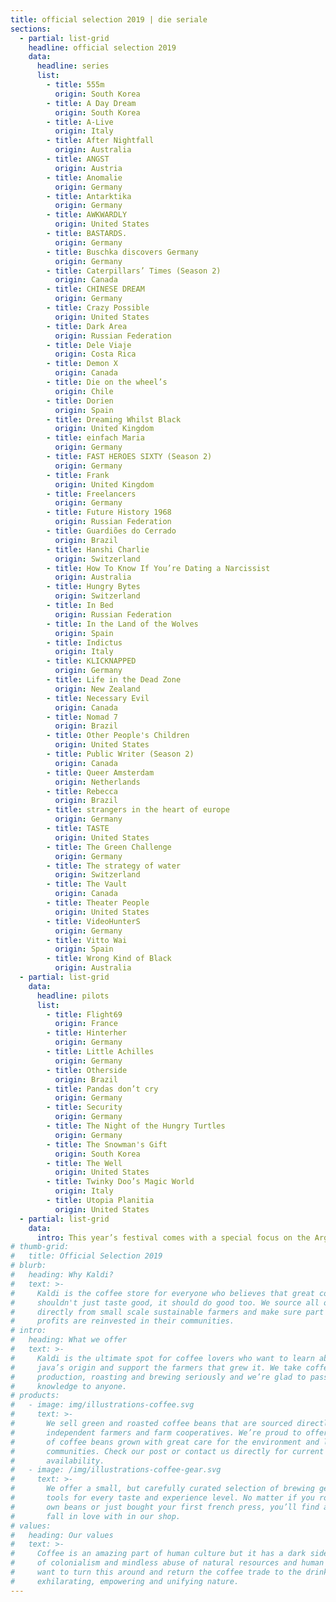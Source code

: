 ```yaml
---
title: official selection 2019 | die seriale
sections:
  - partial: list-grid
    headline: official selection 2019
    data:
      headline: series
      list:
        - title: 555m
          origin: South Korea
        - title: A Day Dream	
          origin: South Korea
        - title: A-Live
          origin: Italy
        - title: After Nightfall	
          origin: Australia
        - title: ANGST	
          origin: Austria
        - title: Anomalie	
          origin: Germany
        - title: Antarktika	
          origin: Germany
        - title: AWKWARDLY	
          origin: United States
        - title: BASTARDS.
          origin: Germany
        - title: Buschka discovers Germany	
          origin: Germany
        - title: Caterpillars’ Times (Season 2)
          origin: Canada
        - title: CHINESE DREAM	
          origin: Germany
        - title: Crazy Possible 	
          origin: United States
        - title: Dark Area 
          origin: Russian Federation
        - title: Dele Viaje	
          origin: Costa Rica
        - title: Demon X 	
          origin: Canada
        - title: Die on the wheel’s
          origin: Chile
        - title: Dorien 	
          origin: Spain
        - title: Dreaming Whilst Black 	
          origin: United Kingdom
        - title: einfach Maria	
          origin: Germany
        - title: FAST HEROES SIXTY (Season 2)
          origin: Germany
        - title: Frank 	
          origin: United Kingdom
        - title: Freelancers	
          origin: Germany
        - title: Future History 1968 	
          origin: Russian Federation
        - title: Guardiões do Cerrado	
          origin: Brazil
        - title: Hanshi Charlie	
          origin: Switzerland
        - title: How To Know If You’re Dating a Narcissist
          origin: Australia
        - title: Hungry Bytes	
          origin: Switzerland
        - title: In Bed 	
          origin: Russian Federation
        - title: In the Land of the Wolves
          origin: Spain
        - title: Indictus	
          origin: Italy
        - title: KLICKNAPPED	
          origin: Germany
        - title: Life in the Dead Zone
          origin: New Zealand
        - title: Necessary Evil 	
          origin: Canada
        - title: Nomad 7 	
          origin: Brazil
        - title: Other People's Children	
          origin: United States
        - title: Public Writer (Season 2)
          origin: Canada
        - title: Queer Amsterdam	
          origin: Netherlands
        - title: Rebecca 	
          origin: Brazil
        - title: strangers in the heart of europe
          origin: Germany
        - title: TASTE	
          origin: United States
        - title: The Green Challenge	
          origin: Germany
        - title: The strategy of water 	
          origin: Switzerland
        - title: The Vault 	
          origin: Canada
        - title: Theater People	
          origin: United States
        - title: VideoHunterS 	
          origin: Germany
        - title: Vitto Wai	
          origin: Spain
        - title: Wrong Kind of Black	
          origin: Australia
  - partial: list-grid
    data:
      headline: pilots
      list:
        - title: Flight69	
          origin: France
        - title: Hinterher	
          origin: Germany
        - title: Little Achilles 	
          origin: Germany
        - title: Otherside	
          origin: Brazil
        - title: Pandas don’t cry 	
          origin: Germany
        - title: Security	
          origin: Germany
        - title: The Night of the Hungry Turtles
          origin: Germany
        - title: The Snowman's Gift	
          origin: South Korea
        - title: The Well 	
          origin: United States
        - title: Twinky Doo’s Magic World	
          origin: Italy
        - title: Utopia Planitia 	
          origin: United States
  - partial: list-grid
    data:
      intro: This year’s festival comes with a special focus on the Argentinian landscape of short form digital content. This special selection of Argentinian series will be announced on March 31, 2019.
# thumb-grid:
#   title: Official Selection 2019
# blurb:
#   heading: Why Kaldi?
#   text: >-
#     Kaldi is the coffee store for everyone who believes that great coffee
#     shouldn't just taste good, it should do good too. We source all of our beans
#     directly from small scale sustainable farmers and make sure part of the
#     profits are reinvested in their communities.
# intro:
#   heading: What we offer
#   text: >-
#     Kaldi is the ultimate spot for coffee lovers who want to learn about their
#     java’s origin and support the farmers that grew it. We take coffee
#     production, roasting and brewing seriously and we’re glad to pass that
#     knowledge to anyone.
# products:
#   - image: img/illustrations-coffee.svg
#     text: >-
#       We sell green and roasted coffee beans that are sourced directly from
#       independent farmers and farm cooperatives. We’re proud to offer a variety
#       of coffee beans grown with great care for the environment and local
#       communities. Check our post or contact us directly for current
#       availability.
#   - image: /img/illustrations-coffee-gear.svg
#     text: >-
#       We offer a small, but carefully curated selection of brewing gear and
#       tools for every taste and experience level. No matter if you roast your
#       own beans or just bought your first french press, you’ll find a gadget to
#       fall in love with in our shop.
# values:
#   heading: Our values
#   text: >-
#     Coffee is an amazing part of human culture but it has a dark side too – one
#     of colonialism and mindless abuse of natural resources and human lives. We
#     want to turn this around and return the coffee trade to the drink’s
#     exhilarating, empowering and unifying nature.
---
```


